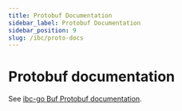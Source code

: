```yaml
---
title: Protobuf Documentation
sidebar_label: Protobuf Documentation
sidebar_position: 9
slug: /ibc/proto-docs
---
```



# Protobuf documentation

See [ibc-go Buf Protobuf documentation](https://buf.build/cosmos/ibc/docs/main).
